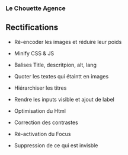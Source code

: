 ### Le Chouette Agence

## Rectifications

- Ré-encoder les images et réduire leur poids

- Minify CSS & JS

- Balises Title, descritpion, alt, lang

- Quoter les textes qui étaintt en images

- Hiérarchiser les titres

- Rendre les inputs visible et ajout de label

- Optimisation du Html

- Correction des contrastes

- Ré-activation du Focus

- Suppression de ce qui est invisble